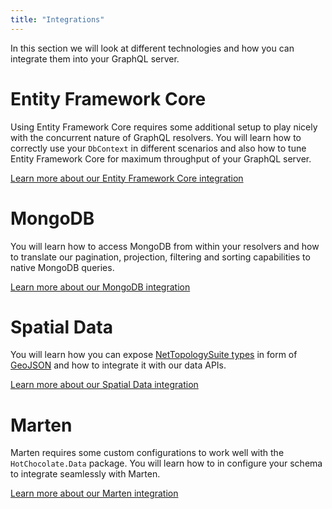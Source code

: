 ```yaml
---
title: "Integrations"
---
```


In this section we will look at different technologies and how you can integrate them into your GraphQL server.

# Entity Framework Core

Using Entity Framework Core requires some additional setup to play nicely with the concurrent nature of GraphQL resolvers. You will learn how to correctly use your `DbContext` in different scenarios and also how to tune Entity Framework Core for maximum throughput of your GraphQL server.

[Learn more about our Entity Framework Core integration](/docs/hotchocolate/integrations/entity-framework)

# MongoDB

You will learn how to access MongoDB from within your resolvers and how to translate our pagination, projection, filtering and sorting capabilities to native MongoDB queries.

[Learn more about our MongoDB integration](/docs/hotchocolate/integrations/mongodb)

# Spatial Data

You will learn how you can expose [NetTopologySuite types](https://github.com/NetTopologySuite/NetTopologySuite) in form of [GeoJSON](https://geojson.org/) and how to integrate it with our data APIs.

[Learn more about our Spatial Data integration](/docs/hotchocolate/integrations/spatial-data)

# Marten

Marten requires some custom configurations to work well with the `HotChocolate.Data` package. You will learn how to in configure your schema
to integrate seamlessly with Marten.

[Learn more about our Marten integration](/docs/hotchocolate/integrations/marten)
